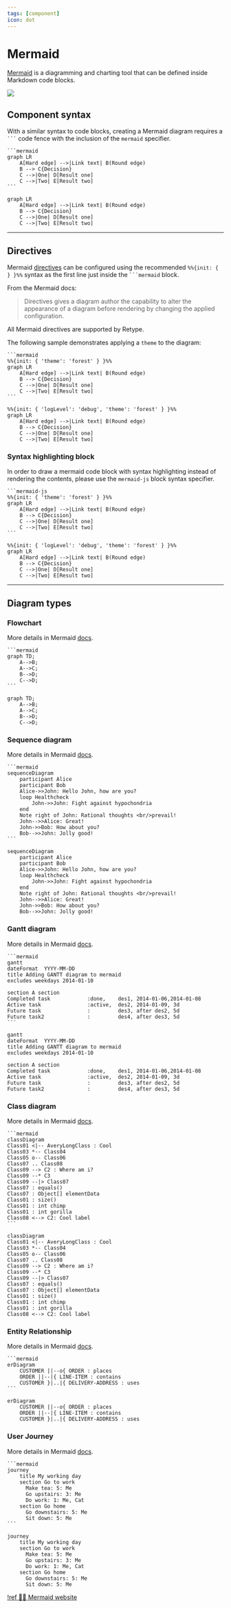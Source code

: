 ```yaml
---
tags: [component]
icon: dot
---
```

# Mermaid

[Mermaid](https://mermaid-js.github.io/mermaid) is a diagramming and charting tool that can be defined inside Markdown code blocks.

![](../static/mermaid-header.png)

## Component syntax

With a similar syntax to code blocks, creating a Mermaid diagram requires a `` ``` `` code fence with the inclusion of the `mermaid` specifier.

~~~ Sample Mermaid diagram
```mermaid
graph LR
    A[Hard edge] -->|Link text| B(Round edge)
    B --> C{Decision}
    C -->|One| D[Result one]
    C -->|Two| E[Result two]
```
~~~

```mermaid
graph LR
    A[Hard edge] -->|Link text| B(Round edge)
    B --> C{Decision}
    C -->|One| D[Result one]
    C -->|Two| E[Result two]
```

---

## Directives

Mermaid [directives](https://mermaid-js.github.io/mermaid/#/directives) can be configured using the recommended `%%{init: { } }%%` syntax as the first line just inside the `` ```mermaid `` block.

From the Mermaid docs:

> Directives gives a diagram author the capability to alter the appearance of a diagram before rendering by changing the applied configuration.

All Mermaid directives are supported by Retype.

The following sample demonstrates applying a `theme` to the diagram:

~~~
```mermaid
%%{init: { 'theme': 'forest' } }%%
graph LR
    A[Hard edge] -->|Link text| B(Round edge)
    B --> C{Decision}
    C -->|One| D[Result one]
    C -->|Two| E[Result two]
```
~~~

```mermaid
%%{init: { 'logLevel': 'debug', 'theme': 'forest' } }%%
graph LR
    A[Hard edge] -->|Link text| B(Round edge)
    B --> C{Decision}
    C -->|One| D[Result one]
    C -->|Two| E[Result two]
```

### Syntax highlighting block

In order to draw a mermaid code block with syntax highlighting instead of rendering the contents, please use the `mermaid-js` block syntax specifier.

~~~
```mermaid-js
%%{init: { 'theme': 'forest' } }%%
graph LR
    A[Hard edge] -->|Link text| B(Round edge)
    B --> C{Decision}
    C -->|One| D[Result one]
    C -->|Two| E[Result two]
```
~~~

```mermaid-js
%%{init: { 'logLevel': 'debug', 'theme': 'forest' } }%%
graph LR
    A[Hard edge] -->|Link text| B(Round edge)
    B --> C{Decision}
    C -->|One| D[Result one]
    C -->|Two| E[Result two]
```

---

## Diagram types

### Flowchart

More details in Mermaid [docs](https://mermaid-js.github.io/mermaid/#/flowchart).

~~~
```mermaid
graph TD;
    A-->B;
    A-->C;
    B-->D;
    C-->D;
```
~~~

```mermaid
graph TD;
    A-->B;
    A-->C;
    B-->D;
    C-->D;
```

### Sequence diagram

More details in Mermaid [docs](https://mermaid-js.github.io/mermaid/#/sequenceDiagram).

~~~
```mermaid
sequenceDiagram
    participant Alice
    participant Bob
    Alice->>John: Hello John, how are you?
    loop Healthcheck
        John->>John: Fight against hypochondria
    end
    Note right of John: Rational thoughts <br/>prevail!
    John-->>Alice: Great!
    John->>Bob: How about you?
    Bob-->>John: Jolly good!
```
~~~

```mermaid
sequenceDiagram
    participant Alice
    participant Bob
    Alice->>John: Hello John, how are you?
    loop Healthcheck
        John->>John: Fight against hypochondria
    end
    Note right of John: Rational thoughts <br/>prevail!
    John-->>Alice: Great!
    John->>Bob: How about you?
    Bob-->>John: Jolly good!
```

### Gantt diagram

More details in Mermaid [docs](https://mermaid-js.github.io/mermaid/#/gantt).

~~~
```mermaid
gantt
dateFormat  YYYY-MM-DD
title Adding GANTT diagram to mermaid
excludes weekdays 2014-01-10

section A section
Completed task            :done,    des1, 2014-01-06,2014-01-08
Active task               :active,  des2, 2014-01-09, 3d
Future task               :         des3, after des2, 5d
Future task2              :         des4, after des3, 5d
```
~~~

```mermaid
gantt
dateFormat  YYYY-MM-DD
title Adding GANTT diagram to mermaid
excludes weekdays 2014-01-10

section A section
Completed task            :done,    des1, 2014-01-06,2014-01-08
Active task               :active,  des2, 2014-01-09, 3d
Future task               :         des3, after des2, 5d
Future task2              :         des4, after des3, 5d
```

### Class diagram

More details in Mermaid [docs](https://mermaid-js.github.io/mermaid/#/classDiagram).

~~~
```mermaid
classDiagram
Class01 <|-- AveryLongClass : Cool
Class03 *-- Class04
Class05 o-- Class06
Class07 .. Class08
Class09 --> C2 : Where am i?
Class09 --* C3
Class09 --|> Class07
Class07 : equals()
Class07 : Object[] elementData
Class01 : size()
Class01 : int chimp
Class01 : int gorilla
Class08 <--> C2: Cool label
```
~~~

```mermaid
classDiagram
Class01 <|-- AveryLongClass : Cool
Class03 *-- Class04
Class05 o-- Class06
Class07 .. Class08
Class09 --> C2 : Where am i?
Class09 --* C3
Class09 --|> Class07
Class07 : equals()
Class07 : Object[] elementData
Class01 : size()
Class01 : int chimp
Class01 : int gorilla
Class08 <--> C2: Cool label
```

### Entity Relationship

More details in Mermaid [docs](https://mermaid-js.github.io/mermaid/#/entityRelationshipDiagram).

~~~
```mermaid
erDiagram
    CUSTOMER ||--o{ ORDER : places
    ORDER ||--|{ LINE-ITEM : contains
    CUSTOMER }|..|{ DELIVERY-ADDRESS : uses
```
~~~

```mermaid
erDiagram
    CUSTOMER ||--o{ ORDER : places
    ORDER ||--|{ LINE-ITEM : contains
    CUSTOMER }|..|{ DELIVERY-ADDRESS : uses
```

### User Journey

More details in Mermaid [docs](https://mermaid-js.github.io/mermaid/#/user-journey).

~~~
```mermaid
journey
    title My working day
    section Go to work
      Make tea: 5: Me
      Go upstairs: 3: Me
      Do work: 1: Me, Cat
    section Go home
      Go downstairs: 5: Me
      Sit down: 5: Me
```
~~~

```mermaid
journey
    title My working day
    section Go to work
      Make tea: 5: Me
      Go upstairs: 3: Me
      Do work: 1: Me, Cat
    section Go home
      Go downstairs: 5: Me
      Sit down: 5: Me
```

[!ref :mermaid: Mermaid website](https://mermaid-js.github.io/mermaid/)